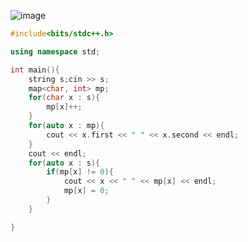 ![image](https://github.com/Llam-a/Practice_Cpp/assets/115911041/802bd2be-8138-40ea-9625-be85e0f2188c)

```cpp
#include<bits/stdc++.h>

using namespace std;

int main(){
    string s;cin >> s;
    map<char, int> mp;
    for(char x : s){
        mp[x]++;
    }
    for(auto x : mp){
        cout << x.first << " " << x.second << endl;
    }
    cout << endl;
    for(auto x : s){
        if(mp[x] != 0){
            cout << x << " " << mp[x] << endl;
            mp[x] = 0;
        }
    }

}
```
